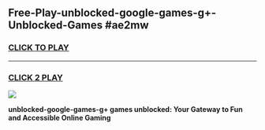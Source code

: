 
## Free-Play-unblocked-google-games-g+-Unblocked-Games #ae2mw
<h3>
<a href="https://news.freeplayer.one?title=unblocked-google-games-g+&ref=8M">CLICK TO PLAY</a></h3>
<hr>

<h3>
<a href="https://news.freeplayer.one?title=unblocked-google-games-g+&ref=8M">CLICK 2 PLAY</a>
  
</h3>

<a href="https://news.freeplayer.one?title=unblocked-google-games-g+&ref=8M"><img src="https://clearcache.store/games.png"></a>


**unblocked-google-games-g+ games unblocked: Your Gateway to Fun and Accessible Online Gaming**
